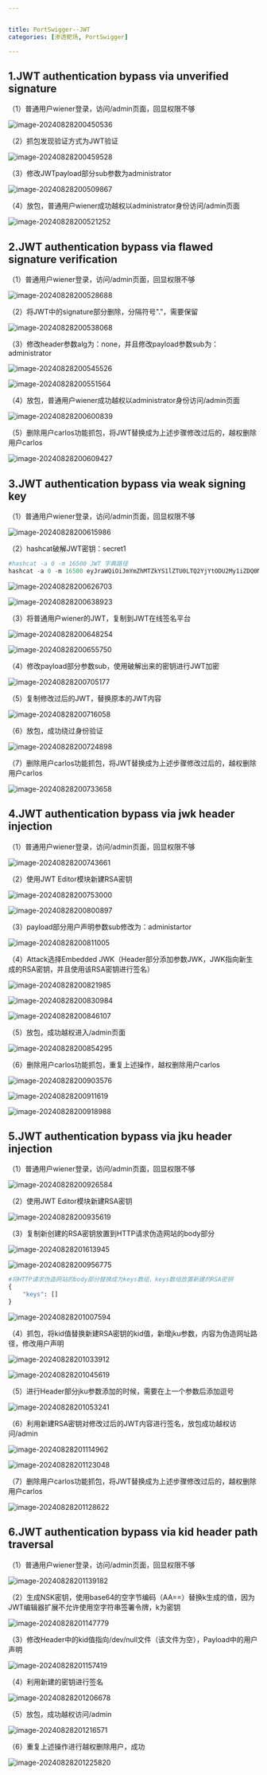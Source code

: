 ```yaml
---


title: PortSwigger--JWT
categories: [渗透靶场, PortSwigger]

---
```


## 1.**JWT** **authentication bypass via unverified signature**

（1）普通用户wiener登录，访问/admin页面，回显权限不够

![image-20240828200450536](https://cdn.jsdelivr.net/gh/Pres3nt/Typoraimages@master/images/202408282004576.png)

（2）抓包发现验证方式为JWT验证

![image-20240828200459528](https://cdn.jsdelivr.net/gh/Pres3nt/Typoraimages@master/images/202408282004580.png)

（3）修改JWTpayload部分sub参数为administrator

![image-20240828200509867](https://cdn.jsdelivr.net/gh/Pres3nt/Typoraimages@master/images/202408282005918.png)

（4）放包，普通用户wiener成功越权以administrator身份访问/admin页面

![image-20240828200521252](https://cdn.jsdelivr.net/gh/Pres3nt/Typoraimages@master/images/202408282005293.png)

## 2.**JWT** **authentication bypass via flawed signature verification**

（1）普通用户wiener登录，访问/admin页面，回显权限不够

![image-20240828200528688](https://cdn.jsdelivr.net/gh/Pres3nt/Typoraimages@master/images/202408282005727.png)

（2）将JWT中的signature部分删除，分隔符号"."，需要保留

![image-20240828200538068](https://cdn.jsdelivr.net/gh/Pres3nt/Typoraimages@master/images/202408282005119.png)

（3）修改header参数alg为：none，并且修改payload参数sub为：administrator

![image-20240828200545526](https://cdn.jsdelivr.net/gh/Pres3nt/Typoraimages@master/images/202408282005573.png)

![image-20240828200551564](https://cdn.jsdelivr.net/gh/Pres3nt/Typoraimages@master/images/202408282005612.png)

（4）放包，普通用户wiener成功越权以administrator身份访问/admin页面

![image-20240828200600839](https://cdn.jsdelivr.net/gh/Pres3nt/Typoraimages@master/images/202408282006881.png)

（5）删除用户carlos功能抓包，将JWT替换成为上述步骤修改过后的，越权删除用户carlos

![image-20240828200609427](https://cdn.jsdelivr.net/gh/Pres3nt/Typoraimages@master/images/202408282006480.png)

## 3.**JWT** **authentication bypass via weak signing key**

（1）普通用户wiener登录，访问/admin页面，回显权限不够

![image-20240828200615986](https://cdn.jsdelivr.net/gh/Pres3nt/Typoraimages@master/images/202408282006026.png)

（2）hashcat破解JWT密钥：secret1

```py
#hashcat -a 0 -m 16500 JWT 字典路径
hashcat -a 0 -m 16500 eyJraWQiOiJmYmZhMTZkYS1lZTU0LTQ2YjYtODU2My1iZDQ0MmNjZWExZjMiLCJhbGciOiJIUzI1NiJ9.eyJpc3MiOiJwb3J0c3dpZ2dlciIsImV4cCI6MTcyMzAxODM3Miwic3ViIjoid2llbmVyIn0.pGLfb3EbV1kf735C9vzZsTa8kvQwNdAwgPgtPRV-ofs jwt.secrets.list
```

![image-20240828200626703](https://cdn.jsdelivr.net/gh/Pres3nt/Typoraimages@master/images/202408282006774.png)

![image-20240828200638923](https://cdn.jsdelivr.net/gh/Pres3nt/Typoraimages@master/images/202408282006985.png)

（3）将普通用户wiener的JWT，复制到JWT在线签名平台

![image-20240828200648254](https://cdn.jsdelivr.net/gh/Pres3nt/Typoraimages@master/images/202408282006308.png)

![image-20240828200655750](https://cdn.jsdelivr.net/gh/Pres3nt/Typoraimages@master/images/202408282006799.png)

（4）修改payload部分参数sub，使用破解出来的密钥进行JWT加密

![image-20240828200705177](https://cdn.jsdelivr.net/gh/Pres3nt/Typoraimages@master/images/202408282007223.png)

（5）复制修改过后的JWT，替换原本的JWT内容

![image-20240828200716058](https://cdn.jsdelivr.net/gh/Pres3nt/Typoraimages@master/images/202408282007117.png)

（6）放包，成功绕过身份验证

![image-20240828200724898](https://cdn.jsdelivr.net/gh/Pres3nt/Typoraimages@master/images/202408282007941.png)

（7）删除用户carlos功能抓包，将JWT替换成为上述步骤修改过后的，越权删除用户carlos

![image-20240828200733658](https://cdn.jsdelivr.net/gh/Pres3nt/Typoraimages@master/images/202408282007709.png)

## 4.**JWT** **authentication bypass via jwk header injection**

（1）普通用户wiener登录，访问/admin页面，回显权限不够

![image-20240828200743661](https://cdn.jsdelivr.net/gh/Pres3nt/Typoraimages@master/images/202408282007705.png)

（2）使用JWT Editor模块新建RSA密钥

![image-20240828200753000](https://cdn.jsdelivr.net/gh/Pres3nt/Typoraimages@master/images/202408282007050.png)

![image-20240828200800897](https://cdn.jsdelivr.net/gh/Pres3nt/Typoraimages@master/images/202408282008952.png)

（3）payload部分用户声明参数sub修改为：administartor

![image-20240828200811005](https://cdn.jsdelivr.net/gh/Pres3nt/Typoraimages@master/images/202408282008055.png)

（4）Attack选择Embedded JWK（Header部分添加参数JWK，JWK指向新生成的RSA密钥，并且使用该RSA密钥进行签名）

![image-20240828200821985](https://cdn.jsdelivr.net/gh/Pres3nt/Typoraimages@master/images/202408282008035.png)

![image-20240828200830984](https://cdn.jsdelivr.net/gh/Pres3nt/Typoraimages@master/images/202408282008042.png)

![image-20240828200846107](https://cdn.jsdelivr.net/gh/Pres3nt/Typoraimages@master/images/202408282008165.png)

（5）放包，成功越权进入/admin页面

![image-20240828200854295](https://cdn.jsdelivr.net/gh/Pres3nt/Typoraimages@master/images/202408282008337.png)

（6）删除用户carlos功能抓包，重复上述操作，越权删除用户carlos

![image-20240828200903576](https://cdn.jsdelivr.net/gh/Pres3nt/Typoraimages@master/images/202408282009630.png)

![image-20240828200911619](https://cdn.jsdelivr.net/gh/Pres3nt/Typoraimages@master/images/202408282009668.png)

![image-20240828200918988](https://cdn.jsdelivr.net/gh/Pres3nt/Typoraimages@master/images/202408282009037.png)

## 5.**JWT** **authentication bypass via jku header injection**

（1）普通用户wiener登录，访问/admin页面，回显权限不够

![image-20240828200926584](https://cdn.jsdelivr.net/gh/Pres3nt/Typoraimages@master/images/202408282009626.png)

（2）使用JWT Editor模块新建RSA密钥

![image-20240828200935619](https://cdn.jsdelivr.net/gh/Pres3nt/Typoraimages@master/images/202408282009669.png)

（3）复制新创建的RSA密钥放置到HTTP请求伪造网站的body部分

![image-20240828201613945](https://cdn.jsdelivr.net/gh/Pres3nt/Typoraimages@master/images/202408282016005.png)

![image-20240828200956775](https://cdn.jsdelivr.net/gh/Pres3nt/Typoraimages@master/images/202408282009818.png)

```py
#将HTTP请求伪造网站的body部分替换成为keys数组，keys数组放置新建的RSA密钥
{
    "keys": []
}
```

![image-20240828201007594](https://cdn.jsdelivr.net/gh/Pres3nt/Typoraimages@master/images/202408282010643.png)

（4）抓包，将kid值替换新建RSA密钥的kid值，新增jku参数，内容为伪造网址路径，修改用户声明

![image-20240828201033912](https://cdn.jsdelivr.net/gh/Pres3nt/Typoraimages@master/images/202408282010963.png)

![image-20240828201045619](https://cdn.jsdelivr.net/gh/Pres3nt/Typoraimages@master/images/202408282010672.png)

（5）进行Header部分jku参数添加的时候，需要在上一个参数后添加逗号

![image-20240828201053241](https://cdn.jsdelivr.net/gh/Pres3nt/Typoraimages@master/images/202408282010293.png)

（6）利用新建RSA密钥对修改过后的JWT内容进行签名，放包成功越权访问/admin

![image-20240828201114962](https://cdn.jsdelivr.net/gh/Pres3nt/Typoraimages@master/images/202408282011018.png)

![image-20240828201123048](https://cdn.jsdelivr.net/gh/Pres3nt/Typoraimages@master/images/202408282011094.png)

（7）删除用户carlos功能抓包，将JWT替换成为上述步骤修改过后的，越权删除用户carlos

![image-20240828201128622](https://cdn.jsdelivr.net/gh/Pres3nt/Typoraimages@master/images/202408282011664.png)

## 6.**JWT** **authentication bypass via kid header path traversal**

（1）普通用户wiener登录，访问/admin页面，回显权限不够

![image-20240828201139182](https://cdn.jsdelivr.net/gh/Pres3nt/Typoraimages@master/images/202408282011224.png)

（2）生成NSK密钥，使用base64的空字节编码（AA==）替换k生成的值，因为JWT编辑器扩展不允许使用空字符串签署令牌，k为密钥

![image-20240828201147779](https://cdn.jsdelivr.net/gh/Pres3nt/Typoraimages@master/images/202408282011832.png)

（3）修改Header中的kid值指向/dev/null文件（该文件为空），Payload中的用户声明

![image-20240828201157419](https://cdn.jsdelivr.net/gh/Pres3nt/Typoraimages@master/images/202408282011476.png)

（4）利用新建的密钥进行签名

![image-20240828201206678](https://cdn.jsdelivr.net/gh/Pres3nt/Typoraimages@master/images/202408282012731.png)

（5）放包，成功越权访问/admin

![image-20240828201216571](https://cdn.jsdelivr.net/gh/Pres3nt/Typoraimages@master/images/202408282012619.png)

（6）重复上述操作进行越权删除用户，成功

![image-20240828201225820](https://cdn.jsdelivr.net/gh/Pres3nt/Typoraimages@master/images/202408282012866.png)